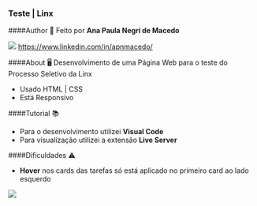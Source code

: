 ### Teste | Linx

####Author 💁
Feito por **Ana Paula Negri de Macedo**

![](https://img.shields.io/badge/LinkedIn-0077B5?style=for-the-badge&logo=linkedin&logoColor=white) https://www.linkedin.com/in/apnmacedo/ 

####About 🖥️
Desenvolvimento de uma Página Web para o teste do Processo Seletivo da Linx

- Usado HTML | CSS
- Está Responsivo

####Tutorial 	📚
-  Para o desenvolvimento utilizei **Visual Code** 
- Para visualização utilizei a extensão **Live Server**

####Dificuldades ⚠️
- **Hover**  nos cards das tarefas só está aplicado no primeiro card ao lado esquerdo

![](https://uploaddeimagens.com.br/images/003/239/128/full/hover.png?1620843492)



